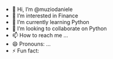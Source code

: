 - 👋 Hi, I’m @muziodaniele
- 👀 I’m interested in Finance
- 🌱 I’m currently learning Python
- 💞️ I’m looking to collaborate on Python
- 📫 How to reach me ...
- 😄 Pronouns: ...
- ⚡ Fun fact: 

<!---
muziodaniele/muziodaniele is a ✨ special ✨ repository because its `README.md` (this file) appears on your GitHub profile.
You can click the Preview link to take a look at your changes.
--->
